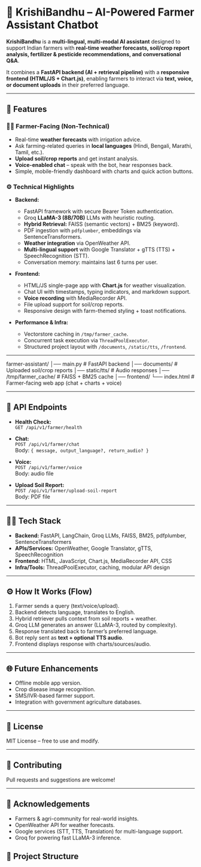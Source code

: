 # 🌾 KrishiBandhu – AI-Powered Farmer Assistant Chatbot

**KrishiBandhu** is a **multi-lingual, multi-modal AI assistant** designed to support Indian farmers with **real-time weather forecasts, soil/crop report analysis, fertilizer & pesticide recommendations, and conversational Q&A**.  

It combines a **FastAPI backend (AI + retrieval pipeline)** with a **responsive frontend (HTML/JS + Chart.js)**, enabling farmers to interact via **text, voice, or document uploads** in their preferred language.  

---

## 🚀 Features

### 👨‍🌾 Farmer-Facing (Non-Technical)
- Real-time **weather forecasts** with irrigation advice.  
- Ask farming-related queries in **local languages** (Hindi, Bengali, Marathi, Tamil, etc.).  
- **Upload soil/crop reports** and get instant analysis.  
- **Voice-enabled chat** – speak with the bot, hear responses back.  
- Simple, mobile-friendly dashboard with charts and quick action buttons.  

### ⚙️ Technical Highlights
- **Backend:**  
  - FastAPI framework with secure Bearer Token authentication.  
  - Groq **LLaMA-3 (8B/70B)** LLMs with heuristic routing.  
  - **Hybrid Retrieval:** FAISS (semantic vectors) + BM25 (keyword).  
  - PDF ingestion with `pdfplumber`, embeddings via SentenceTransformers.  
  - **Weather integration** via OpenWeather API.  
  - **Multi-lingual support** with Google Translator + gTTS (TTS) + SpeechRecognition (STT).  
  - Conversation memory: maintains last 6 turns per user.  

- **Frontend:**  
  - HTML/JS single-page app with **Chart.js** for weather visualization.  
  - Chat UI with timestamps, typing indicators, and markdown support.  
  - **Voice recording** with MediaRecorder API.  
  - File upload support for soil/crop reports.  
  - Responsive design with farm-themed styling + toast notifications.  

- **Performance & Infra:**  
  - Vectorstore caching in `/tmp/farmer_cache`.  
  - Concurrent task execution via `ThreadPoolExecutor`.  
  - Structured project layout with `/documents`, `/static/tts`, `/frontend`.  

---
farmer-assistant/
│── main.py # FastAPI backend
│── documents/ # Uploaded soil/crop reports
│── static/tts/ # Audio responses
│── /tmp/farmer_cache/ # FAISS + BM25 cache
│── frontend/
└── index.html # Farmer-facing web app (chat + charts + voice)

---

## 🔑 API Endpoints

- **Health Check:**  
  `GET /api/v1/farmer/health`

- **Chat:**  
  `POST /api/v1/farmer/chat`  
  Body: `{ message, output_language?, return_audio? }`

- **Voice:**  
  `POST /api/v1/farmer/voice`  
  Body: audio file  

- **Upload Soil Report:**  
  `POST /api/v1/farmer/upload-soil-report`  
  Body: PDF file  

---

## 🧑‍💻 Tech Stack

- **Backend:** FastAPI, LangChain, Groq LLMs, FAISS, BM25, pdfplumber, SentenceTransformers  
- **APIs/Services:** OpenWeather, Google Translator, gTTS, SpeechRecognition  
- **Frontend:** HTML, JavaScript, Chart.js, MediaRecorder API, CSS  
- **Infra/Tools:** ThreadPoolExecutor, caching, modular API design  

---

## ⚙️ How It Works (Flow)

1. Farmer sends a query (text/voice/upload).  
2. Backend detects language, translates to English.  
3. Hybrid retriever pulls context from soil reports + weather.  
4. Groq LLM generates an answer (LLaMA-3, routed by complexity).  
5. Response translated back to farmer’s preferred language.  
6. Bot reply sent as **text + optional TTS audio**.  
7. Frontend displays response with charts/sources/audio.  

---

## 🌐 Future Enhancements
- Offline mobile app version.  
- Crop disease image recognition.  
- SMS/IVR-based farmer support.  
- Integration with government agriculture databases.  

---

## 📜 License
MIT License – free to use and modify.  

---

## 🤝 Contributing
Pull requests and suggestions are welcome!  

---

## 🙌 Acknowledgements
- Farmers & agri-community for real-world insights.  
- OpenWeather API for weather forecasts.  
- Google services (STT, TTS, Translation) for multi-language support.  
- Groq for powering fast LLaMA-3 inference.  


## 📂 Project Structure

